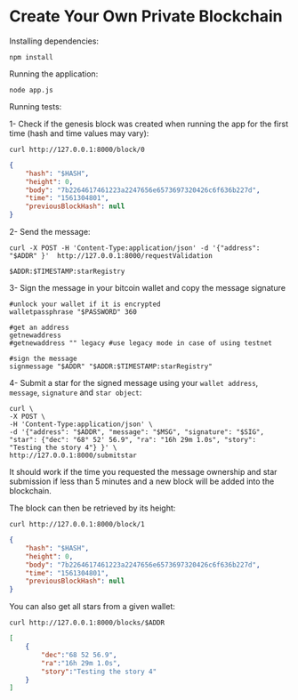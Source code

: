 # Create Your Own Private Blockchain

Installing dependencies:

```
npm install
```

Running the application:

```
node app.js
```

Running tests:

1- Check if the genesis block was created when running the app for the first time (hash and time values may vary):

```
curl http://127.0.0.1:8000/block/0
```
```json
{
    "hash": "$HASH",
    "height": 0,
    "body": "7b2264617461223a2247656e6573697320426c6f636b227d",
    "time": "1561304801",
    "previousBlockHash": null
}
```

2- Send the message:

```
curl -X POST -H 'Content-Type:application/json' -d '{"address": "$ADDR" }'  http://127.0.0.1:8000/requestValidation
```
```
$ADDR:$TIMESTAMP:starRegistry
```

3- Sign the message in your bitcoin wallet and copy the message signature

```
#unlock your wallet if it is encrypted
walletpassphrase "$PASSWORD" 360

#get an address
getnewaddress
#getnewaddress "" legacy #use legacy mode in case of using testnet

#sign the message
signmessage "$ADDR" "$ADDR:$TIMESTAMP:starRegistry"
```

4- Submit a star for the signed message using your `wallet address`, `message`, `signature` and `star object`:

```
curl \
-X POST \
-H 'Content-Type:application/json' \
-d '{"address": "$ADDR", "message": "$MSG", "signature": "$SIG", "star": {"dec": "68° 52' 56.9", "ra": "16h 29m 1.0s", "story": "Testing the story 4"} }' \
http://127.0.0.1:8000/submitstar
```  

It should work if the time you requested the message ownership and star submission if less than 5 minutes and a new block will be added into the blockchain.

The block can then be retrieved by its height:

```
curl http://127.0.0.1:8000/block/1
```
```json
{
    "hash": "$HASH",
    "height": 0,
    "body": "7b2264617461223a2247656e6573697320426c6f636b227d",
    "time": "1561304801",
    "previousBlockHash": null
}
```

You can also get all stars from a given wallet:

```
curl http://127.0.0.1:8000/blocks/$ADDR
```
```json
[
    {
        "dec":"68 52 56.9",
        "ra":"16h 29m 1.0s",
        "story":"Testing the story 4"
    }
]
```
